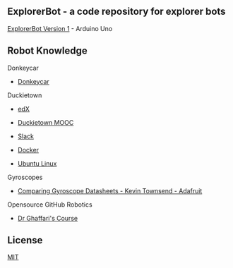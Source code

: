 ## ExplorerBot - a code repository for explorer bots

[ExplorerBot Version 1](https://github.com/AnchorageBot/ExplorerBotProjects/blob/main/Uno_obstacleBot.ino) - Arduino Uno


## Robot Knowledge

Donkeycar

- [Donkeycar](https://www.donkeycar.com)

Duckietown 

- [edX](https://www.edx.org)

- [Duckietown MOOC](https://www.duckietown.org/mooc)

- [Slack](https://slack.com)

- [Docker](https://www.docker.com)

- [Ubuntu Linux](https://ubuntu.com)

Gyroscopes

- [Comparing Gyroscope Datasheets - Kevin Townsend - Adafruit](https://learn.adafruit.com/comparing-gyroscope-datasheets)

Opensource GitHub Robotics

- [Dr Ghaffari's Course](https://github.com/UMich-CURLY-teaching/UMich-ROB-530-public)

## License
   
[MIT](https://github.com/AnchorageBot/ExplorerBotProjects/blob/main/LICENSE)
